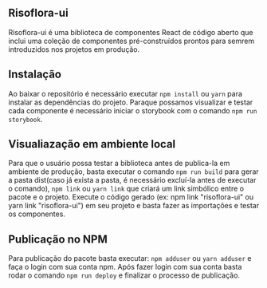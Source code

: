 ## Risoflora-ui

Risoflora-ui é uma biblioteca de componentes React de código aberto que inclui uma coleção de componentes pré-construídos prontos para semrem introduzidos nos projetos em produção.

## Instalação

Ao baixar o repositório é necessário executar `npm install` ou `yarn` para instalar as dependências do projeto.
Paraque possamos visualizar e testar cada componente é necessário iniciar o storybook com o comando `npm run storybook`.

## Visualiazação em ambiente local
Para que o usuário possa testar a biblioteca antes de publica-la em ambiente de produção, basta executar o comando `npm run build` para gerar a pasta dist(caso já exista a pasta, é necessário excluí-la antes de executar o comando), `npm link` ou `yarn link` que criará um link simbólico entre o pacote e o projeto. Execute o código gerado (ex: npm link "risoflora-ui" ou yarn link "risoflora-ui") em seu projeto e basta fazer as importações e testar os componentes.

## Publicação no NPM
Para publicação do pacote basta executar:
`npm adduser` ou `yarn adduser` e faça o login com sua conta npm.
Após fazer login com sua conta basta rodar o comando `npm run deploy` e finalizar o processo de publicação.

